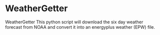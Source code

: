 # WeatherGetter
WeatherGetter
This python script will download the six day weather forecast from NOAA and convert it into an energyplus weather (EPW) file.
